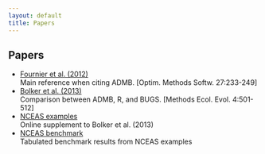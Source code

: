 ```yaml
---
layout: default
title: Papers
---
```


<h2>Papers</h2>

* [Fournier et al. (2012)](http://tandfonline.com/doi/abs/10.1080/10556788.2011.597854) <br/>Main reference when citing ADMB. [Optim. Methods Softw. 27:233-249]
* [Bolker et al. (2013)](http://onlinelibrary.wiley.com/doi/10.1111/2041-210X.12044/abstract) <br/>Comparison between ADMB, R, and BUGS. [Methods Ecol. Evol. 4:501-512]
* [NCEAS examples](nceas-examples.html) <br/>Online supplement to Bolker et al. (2013)
* [NCEAS benchmark](nceas-benchmark.pdf) <br/>Tabulated benchmark results from NCEAS examples
